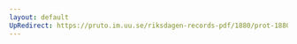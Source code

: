 ```yaml
---
layout: default
UpRedirect: https://pruto.im.uu.se/riksdagen-records-pdf/1880/prot-1880--fk--002/prot-1880--fk--002_002.pdf
---
```

